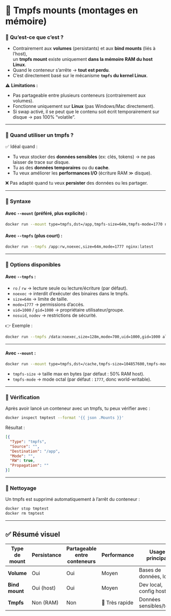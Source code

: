 # 🧠 Tmpfs mounts (montages en mémoire)

### 🔹 Qu’est-ce que c’est ?

* Contrairement aux **volumes** (persistants) et aux **bind mounts** (liés à l’host),\
  un **tmpfs mount** existe uniquement **dans la mémoire RAM du host Linux**.
* Quand le conteneur s’arrête → **tout est perdu**.
* C’est directement basé sur le mécanisme **`tmpfs` du kernel Linux**.

⚠️ **Limitations :**

* Pas partageable entre plusieurs conteneurs (contrairement aux volumes).
* Fonctionne uniquement sur **Linux** (pas Windows/Mac directement).
* Si swap activé, il se peut que le contenu soit écrit temporairement sur disque → pas 100% “volatile”.

***

### 🔹 Quand utiliser un tmpfs ?

✅ Idéal quand :

* Tu veux stocker des **données sensibles** (ex: clés, tokens) → ne pas laisser de trace sur disque.
* Tu as des **données temporaires** ou du **cache**.
* Tu veux améliorer les **performances I/O** (écriture RAM ≫ disque).

❌ Pas adapté quand tu veux **persister** des données ou les partager.

***

### 🔹 Syntaxe

#### Avec `--mount` (préféré, plus explicite) :

```bash
docker run --mount type=tmpfs,dst=/app,tmpfs-size=64m,tmpfs-mode=1770 nginx:latest
```

#### Avec `--tmpfs` (plus court) :

```bash
docker run --tmpfs /app:rw,noexec,size=64m,mode=1777 nginx:latest
```

***

### 🔹 Options disponibles

#### Avec `--tmpfs` :

* `ro` / `rw` → lecture seule ou lecture/écriture (par défaut).
* `noexec` → interdit d’exécuter des binaires dans le tmpfs.
* `size=64m` → limite de taille.
* `mode=1777` → permissions d’accès.
* `uid=1000` / `gid=1000` → propriétaire utilisateur/groupe.
* `nosuid`, `nodev` → restrictions de sécurité.

👉 Exemple :

```bash
docker run --tmpfs /data:noexec,size=128m,mode=700,uid=1000,gid=1000 alpine
```

***

#### Avec `--mount` :

```bash
docker run --mount type=tmpfs,dst=/cache,tmpfs-size=104857600,tmpfs-mode=1777 alpine
```

* `tmpfs-size` → taille max en bytes (par défaut : 50% RAM host).
* `tmpfs-mode` → mode octal (par défaut : `1777`, donc world-writable).

***

### 🔹 Vérification

Après avoir lancé un conteneur avec un tmpfs, tu peux vérifier avec :

```bash
docker inspect tmptest --format '{{ json .Mounts }}'
```

Résultat :

```json
[{
  "Type": "tmpfs",
  "Source": "",
  "Destination": "/app",
  "Mode": "",
  "RW": true,
  "Propagation": ""
}]
```

***

### 🔹 Nettoyage

Un tmpfs est supprimé automatiquement à l’arrêt du conteneur :

```bash
docker stop tmptest
docker rm tmptest
```

***

## ✅ Résumé visuel

| Type de mount  | Persistance | Partageable entre conteneurs | Performance    | Usage principal        |
| -------------- | ----------- | ---------------------------- | -------------- | ---------------------- |
| **Volume**     | Oui         | Oui                          | Moyen          | Bases de données, logs |
| **Bind mount** | Oui (host)  | Oui                          | Moyen          | Dev local, config host |
| **Tmpfs**      | Non (RAM)   | Non                          | 🚀 Très rapide | Données sensibles/temp |
